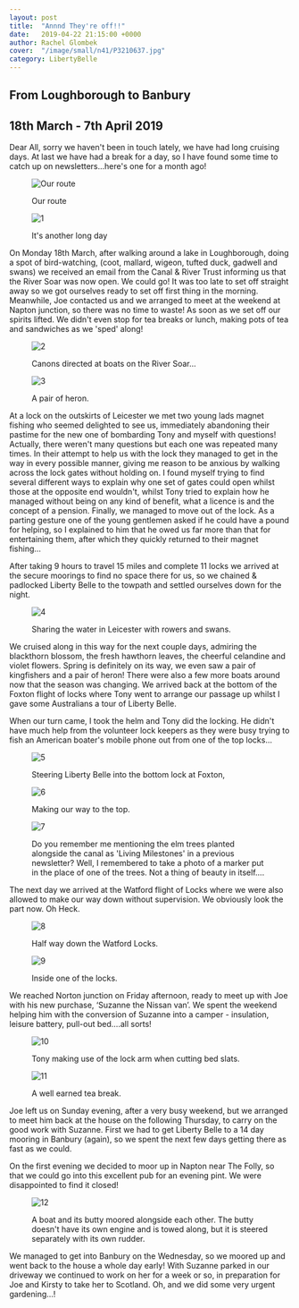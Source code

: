 ```yaml
---
layout: post
title:  "Annnd They're off!!"
date:   2019-04-22 21:15:00 +0000
author: Rachel Glombek
cover:  "/image/small/n41/P3210637.jpg"
category: LibertyBelle
---
```


<h2>From Loughborough to Banbury</h2>
<h2>18th March - 7th April 2019</h2>

<p>Dear All, sorry we haven't been in touch lately, we have had long cruising days. At last we have had a break for a day, so I have found some time to catch up on newsletters...here's one for a month ago!</p>

<figure>
 <img src="{{site.baseurl}}/image/maps/n41map.png" alt="Our route" >
 <figcaption>
 <p>Our route</p>
 </figcaption>
</figure>

<figure>
 <img src="{{site.baseurl}}/image/small/n41/P3200620.jpg" alt="1" >
 <figcaption>
 <p>It's another long day</p>
 </figcaption>
</figure>

<p>On Monday 18th March, after walking around a lake in Loughborough, doing a spot of bird-watching, (coot, mallard, wigeon, tufted duck, gadwell and swans) we received an email from the Canal & River Trust informing us that the River Soar was now open. We could go! It was too late to set off straight away so we got ourselves ready to set off first thing in the morning. Meanwhile, Joe contacted us and we arranged to meet at the weekend at Napton junction, so there was no time to waste!
As soon as we set off our spirits lifted. We didn't even stop for tea breaks or lunch, making pots of tea and sandwiches as we 'sped' along!</p>
 
<figure>
 <img src="{{site.baseurl}}/image/small/n41/P3190579.jpg" alt="2" >
 <figcaption>
 <p>Canons directed at boats on the River Soar...</p>
 </figcaption>
</figure>

<figure>
 <img src="{{site.baseurl}}/image/small/n41/P3210663.jpg" alt="3" >
 <figcaption>
 <p>A pair of heron.</p>
 </figcaption>
</figure>

<p>At a lock on the outskirts of Leicester we met two young lads magnet fishing who seemed delighted to see us, immediately abandoning their pastime for the new one of bombarding Tony and myself with questions!  Actually, there weren't many questions but each one was repeated many times. In their attempt to help us with the lock they managed to get in the way in every possible manner, giving me reason to be anxious by walking across the lock gates without holding on. I found myself trying to find several different ways to explain why one set of gates could open whilst those at the opposite end wouldn't, whilst Tony tried to explain how he managed without being on any kind of benefit, what a licence is and the concept of a pension. Finally, we managed to move out of the lock. As a parting gesture one of the young gentlemen asked if he could have a pound for helping, so I explained to him that he owed us far more than that for entertaining them, after which they quickly returned to their magnet fishing...</p>

<p>After taking 9 hours to travel 15 miles and complete 11 locks we arrived at the secure moorings to find no space there for us, so we chained & padlocked Liberty Belle to the towpath and settled ourselves down for the night.</p>

<figure>
 <img src="{{site.baseurl}}/image/small/n41/P3200604.jpg" alt="4" >
 <figcaption>
 <p>Sharing the water in Leicester with rowers and swans.</p>
 </figcaption>
</figure>

<p>We cruised along in this way for the next couple days, admiring the blackthorn blossom, the fresh hawthorn leaves, the cheerful celandine and violet flowers. Spring is definitely on its way, we even saw a pair of kingfishers and a pair of heron! There were also a few more boats around now that the season was changing.
We arrived back at the bottom of the Foxton flight of locks where Tony went to arrange our passage up whilst I gave some Australians a tour of Liberty Belle. </p>

<p>When our turn came, I took the helm and Tony did the locking. He didn't have much help from the volunteer lock keepers as they were busy trying to fish an American boater's mobile phone out from one of the top locks...</p>

<figure>
 <img src="{{site.baseurl}}/image/small/n41/P3210637.jpg" alt="5" >
 <figcaption>
 <p>Steering Liberty Belle into the bottom lock at Foxton,</p>
 </figcaption>
</figure>

<figure>
 <img src="{{site.baseurl}}/image/small/n41/P3210645.jpg" alt="6" >
 <figcaption>
 <p>Making our way to the top.</p>
 </figcaption>
</figure>

<figure>
 <img src="{{site.baseurl}}/image/small/n41/P3220670.jpg" alt="7" >
 <figcaption>
 <p>Do you remember me mentioning the elm trees planted alongside the canal as 'Living Milestones' in a previous newsletter? Well, I remembered to take a photo of a marker put in the place of one of the trees. Not a thing of beauty in itself....</p>
 </figcaption>
</figure>

<p>The next day we arrived at the Watford flight of Locks where we were also allowed to make our way down without supervision. We obviously look the part now. Oh Heck.</p>

<figure>
 <img src="{{site.baseurl}}/image/small/n41/P3220726.jpg" alt="8" >
 <figcaption>
 <p>Half way down the Watford Locks.</p>
 </figcaption>
</figure>

<figure>
 <img src="{{site.baseurl}}/image/small/n41/P3220724.jpg" alt="9" >
 <figcaption>
 <p>Inside one of the locks.</p>
 </figcaption>
</figure>

<p>We reached Norton junction on Friday afternoon, ready to meet up with Joe with his new purchase, ‘Suzanne the Nissan van’. We spent the weekend helping him with the conversion of Suzanne into a camper - insulation, leisure battery, pull-out bed….all sorts! </p>

<figure>
 <img src="{{site.baseurl}}/image/small/n41/IMG_20190324_164751.jpg" alt="10" >
 <figcaption>
 <p>Tony making use of the lock arm when cutting bed slats.</p>
 </figcaption>
</figure>

<figure>
 <img src="{{site.baseurl}}/image/small/n41/IMG_20190324_153735.jpg" alt="11" >
 <figcaption>
 <p>A well earned tea break.</p>
 </figcaption>
</figure>

<p>Joe left us on Sunday evening, after a very busy weekend, but we arranged to meet him back at the house on the following Thursday, to carry on the good work with Suzanne. First we had to get Liberty Belle to a 14 day mooring in Banbury (again), so we spent the next few days getting there as fast as we could.</p>

<p>On the first evening we decided to moor up in Napton near The Folly, so that we could go into this excellent pub for an evening pint. We were disappointed to find it closed!</p>

<figure>
 <img src="{{site.baseurl}}/image/small/n41/P3220706.jpg" alt="12" >
 <figcaption>
 <p>A boat and its butty moored alongside each other. The butty doesn't have its own engine and is towed along, but it is steered separately with its own rudder.</p>
 </figcaption>
</figure>

<p>We managed to get into Banbury on the Wednesday, so we moored up and went back to the house a whole day early!
With Suzanne parked in our driveway we continued to work on her for a week or so, in preparation for Joe and Kirsty to take her to Scotland. Oh, and we did some very urgent gardening…!</p>

